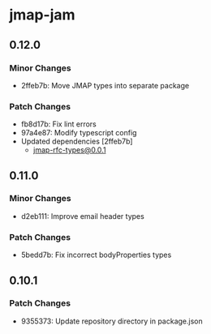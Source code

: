 # jmap-jam

## 0.12.0

### Minor Changes

- 2ffeb7b: Move JMAP types into separate package

### Patch Changes

- fb8d17b: Fix lint errors
- 97a4e87: Modify typescript config
- Updated dependencies [2ffeb7b]
  - jmap-rfc-types@0.0.1

## 0.11.0

### Minor Changes

- d2eb111: Improve email header types

### Patch Changes

- 5bedd7b: Fix incorrect bodyProperties types

## 0.10.1

### Patch Changes

- 9355373: Update repository directory in package.json
